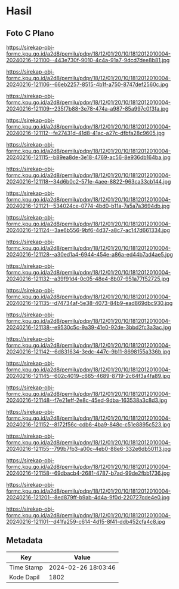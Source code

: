 # Hasil

## Foto C Plano

https://sirekap-obj-formc.kpu.go.id/a2d8/pemilu/pdpr/18/12/01/20/10/1812012010004-20240216-121100--443e730f-9010-4c4a-91a7-9dcd7dee8b81.jpg

https://sirekap-obj-formc.kpu.go.id/a2d8/pemilu/pdpr/18/12/01/20/10/1812012010004-20240216-121106--66eb2257-8515-4b1f-a750-8747def2560c.jpg

https://sirekap-obj-formc.kpu.go.id/a2d8/pemilu/pdpr/18/12/01/20/10/1812012010004-20240216-121109--235f7b88-3e78-474a-a987-85a997c0f3fa.jpg

https://sirekap-obj-formc.kpu.go.id/a2d8/pemilu/pdpr/18/12/01/20/10/1812012010004-20240216-121112--fe27431d-41d8-41ac-a27c-dfbfa28c9605.jpg

https://sirekap-obj-formc.kpu.go.id/a2d8/pemilu/pdpr/18/12/01/20/10/1812012010004-20240216-121115--b89ea8de-3e18-4769-ac56-8e936db164ba.jpg

https://sirekap-obj-formc.kpu.go.id/a2d8/pemilu/pdpr/18/12/01/20/10/1812012010004-20240216-121118--34d6b0c2-571e-4aee-8822-963ca33cb144.jpg

https://sirekap-obj-formc.kpu.go.id/a2d8/pemilu/pdpr/18/12/01/20/10/1812012010004-20240216-121121--534024ce-0774-4bd0-b11a-7a5a7a3694db.jpg

https://sirekap-obj-formc.kpu.go.id/a2d8/pemilu/pdpr/18/12/01/20/10/1812012010004-20240216-121124--3ae6b556-9bf6-4d37-a8c7-ac147d661334.jpg

https://sirekap-obj-formc.kpu.go.id/a2d8/pemilu/pdpr/18/12/01/20/10/1812012010004-20240216-121128--a30ed1a4-6944-454e-a86a-ed44b7ad4ae5.jpg

https://sirekap-obj-formc.kpu.go.id/a2d8/pemilu/pdpr/18/12/01/20/10/1812012010004-20240216-121132--a39f91d4-0c05-48e4-8b07-951a77f52725.jpg

https://sirekap-obj-formc.kpu.go.id/a2d8/pemilu/pdpr/18/12/01/20/10/1812012010004-20240216-121135--d74734af-5e38-4073-84b9-ead869dbc930.jpg

https://sirekap-obj-formc.kpu.go.id/a2d8/pemilu/pdpr/18/12/01/20/10/1812012010004-20240216-121138--e9530c5c-9a39-41e0-92de-3bbd2fc3a3ac.jpg

https://sirekap-obj-formc.kpu.go.id/a2d8/pemilu/pdpr/18/12/01/20/10/1812012010004-20240216-121142--6d831634-3edc-447c-9b11-8698155a336b.jpg

https://sirekap-obj-formc.kpu.go.id/a2d8/pemilu/pdpr/18/12/01/20/10/1812012010004-20240216-121145--602c4019-c665-4689-8719-2c64f3a4fa89.jpg

https://sirekap-obj-formc.kpu.go.id/a2d8/pemilu/pdpr/18/12/01/20/10/1812012010004-20240216-121148--f7e21eff-2e8c-45ed-9dba-163538a3c8d3.jpg

https://sirekap-obj-formc.kpu.go.id/a2d8/pemilu/pdpr/18/12/01/20/10/1812012010004-20240216-121152--8172f56c-cdb6-4ba9-848c-c51e8895c523.jpg

https://sirekap-obj-formc.kpu.go.id/a2d8/pemilu/pdpr/18/12/01/20/10/1812012010004-20240216-121155--799b7fb3-a00c-4eb0-88e6-332e6db50113.jpg

https://sirekap-obj-formc.kpu.go.id/a2d8/pemilu/pdpr/18/12/01/20/10/1812012010004-20240216-121158--69dbacb4-2681-4787-b7ad-99de2fbb1736.jpg

https://sirekap-obj-formc.kpu.go.id/a2d8/pemilu/pdpr/18/12/01/20/10/1812012010004-20240216-121201--8ed879ff-b9ab-4d4a-9f0d-220727cde4e0.jpg

https://sirekap-obj-formc.kpu.go.id/a2d8/pemilu/pdpr/18/12/01/20/10/1812012010004-20240216-121101--d41fa259-c614-4d15-8f41-ddb452cfa4c8.jpg


## Metadata

| Key        | Value               |
| ---------- | ------------------- |
| Time Stamp | 2024-02-26 18:03:46 |
| Kode Dapil | 1802                |



